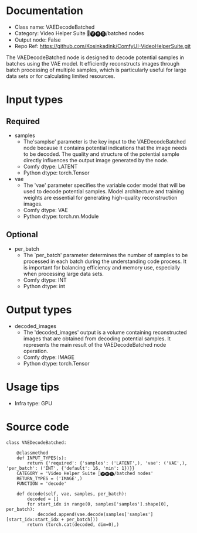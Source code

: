 # Documentation
- Class name: VAEDecodeBatched
- Category: Video Helper Suite 🎥🅥🅗🅢/batched nodes
- Output node: False
- Repo Ref: https://github.com/Kosinkadink/ComfyUI-VideoHelperSuite.git

The VAEDecodeBatched node is designed to decode potential samples in batches using the VAE model. It efficiently reconstructs images through batch processing of multiple samples, which is particularly useful for large data sets or for calculating limited resources.

# Input types
## Required
- samples
    - The'samplse' parameter is the key input to the VAEDecodeBatched node because it contains potential indications that the image needs to be decoded. The quality and structure of the potential sample directly influences the output image generated by the node.
    - Comfy dtype: LATENT
    - Python dtype: torch.Tensor
- vae
    - The 'vae' parameter specifies the variable coder model that will be used to decode potential samples. Model architecture and training weights are essential for generating high-quality reconstruction images.
    - Comfy dtype: VAE
    - Python dtype: torch.nn.Module
## Optional
- per_batch
    - The `per_batch' parameter determines the number of samples to be processed in each batch during the understanding code process. It is important for balancing efficiency and memory use, especially when processing large data sets.
    - Comfy dtype: INT
    - Python dtype: int

# Output types
- decoded_images
    - The 'decoded_images' output is a volume containing reconstructed images that are obtained from decoding potential samples. It represents the main result of the VAEDecodeBatched node operation.
    - Comfy dtype: IMAGE
    - Python dtype: torch.Tensor

# Usage tips
- Infra type: GPU

# Source code
```
class VAEDecodeBatched:

    @classmethod
    def INPUT_TYPES(s):
        return {'required': {'samples': ('LATENT',), 'vae': ('VAE',), 'per_batch': ('INT', {'default': 16, 'min': 1})}}
    CATEGORY = 'Video Helper Suite 🎥🅥🅗🅢/batched nodes'
    RETURN_TYPES = ('IMAGE',)
    FUNCTION = 'decode'

    def decode(self, vae, samples, per_batch):
        decoded = []
        for start_idx in range(0, samples['samples'].shape[0], per_batch):
            decoded.append(vae.decode(samples['samples'][start_idx:start_idx + per_batch]))
        return (torch.cat(decoded, dim=0),)
```